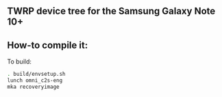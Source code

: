 ## TWRP device tree for the Samsung Galaxy Note 10+

## How-to compile it:

To build:

```sh
. build/envsetup.sh
lunch omni_c2s-eng
mka recoveryimage
